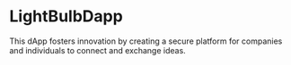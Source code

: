 # LightBulbDapp
This dApp fosters innovation by creating a secure platform for companies and individuals to connect and exchange ideas.
